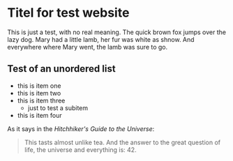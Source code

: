 # Titel for test website

This is just a test, with no real meaning. The quick brown fox jumps over the lazy dog. Mary had a little lamb, her fur was white as shnow. And everywhere where Mary went, the lamb was sure to go.

## Test of an unordered list
* this is item one
* this is item two
* this is item three
  * just to test a subitem
* this is item four

As it says in the *Hitchhiker's Guide to the Universe*:
> This tasts almost unlike tea.
> And the answer to the great question of life, the universe and everything is: 42. 

